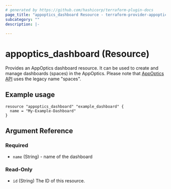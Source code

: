 ```yaml
---
# generated by https://github.com/hashicorp/terraform-plugin-docs
page_title: "appoptics_dashboard Resource - terraform-provider-appoptics"
subcategory: ""
description: |-
  
---
```


# appoptics_dashboard (Resource)

Provides an AppOptics dashboard resource. It can be used to create and manage dashboards (spaces) in the AppOptics. Please note that [AppOptics API](https://docs.appoptics.com/api/#spaces) uses the legacy name "spaces".

## Example usage

```hcl
resource "appoptics_dashboard" "example_dashboard" {
  name = "My-Example-Dashboard"
}
```

## Argument Reference

### Required

- `name` (String) - name of the dashboard

### Read-Only

- `id` (String) The ID of this resource.


